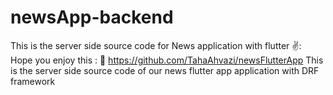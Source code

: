 # newsApp-backend
This is the server side source code for News application with flutter ✌️:
Hope you enjoy this : 🤞
https://github.com/TahaAhvazi/newsFlutterApp
This is the server side source code of our news flutter app application with DRF framework
